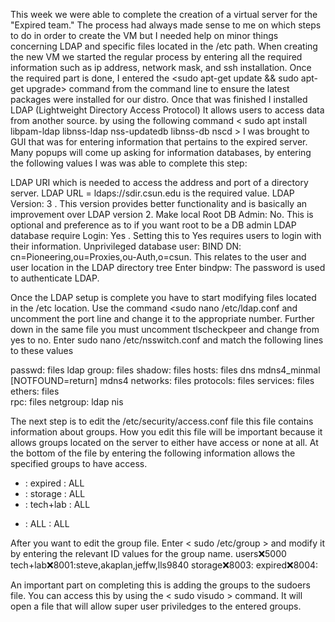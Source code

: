 This week we were able to complete the creation of a virtual server  for the "Expired team." The process had always made sense to me
on which steps to do in order to create the VM but I needed help on minor things concerning LDAP and specific files located in the /etc path. 
When creating the new VM we started the regular process by entering all the required information such as ip address, network mask, and 
ssh installation. Once the required part is done, I entered the <sudo apt-get update && sudo apt-get upgrade> command from the command line
to ensure the latest packages were installed for our distro. Once that was finished I installed LDAP (Lightweight Directory Access Protocol)
It allows users to access data from another source. by using the following command < sudo apt install libpam-ldap libnss-ldap nss-updatedb 
libnss-db nscd > I was brought to GUI that was for entering information that pertains to the expired server. Many popups will come up asking
for information databases, by entering the following values I was was able to complete this step:

LDAP URI which is needed to access the address and port of a directory server.  LDAP URL = ldaps://sdir.csun.edu is the required value.
LDAP Version: 3  . This version provides better functionality and is basically an improvement over LDAP version 2.
Make local Root DB Admin: No. This is optional and preference as to if you want root to be a DB admin
LDAP database require Login: Yes . Setting this to Yes requires users to login with their information. 
Unprivileged database user: BIND DN: cn=Pioneering,ou=Proxies,ou-Auth,o=csun. This relates to the user and user location in the LDAP directory tree
Enter bindpw:      The password is used to authenticate LDAP.

Once the LDAP setup is complete you have to start modifying files located in the /etc location. Use the command <sudo nano /etc/ldap.conf
and uncomment the port line and change it to the appropriate number. Further down in the same file you must uncomment tlscheckpeer and
change from yes to no. Enter sudo nano /etc/nsswitch.conf and match the following lines to these values

passwd:		files ldap
group:		files
shadow:		files
hosts:		files dns mdns4_minmal [NOTFOUND=return] mdns4
networks:		files
protocols:	files
services:		files
ethers:		files	
rpc:			files
netgroup: 	ldap nis


The next step is to edit the /etc/security/access.conf file this file contains information about groups. How you edit this file will be
important because it allows groups located on the server to either have access or none at all. At the bottom of the file by entering
the following information allows the specified groups to have access.

+ : expired : ALL
+ : storage : ALL
+ : tech+lab : ALL
- : ALL : ALL

After you want to edit the group file. Enter < sudo /etc/group > and modify it by entering the relevant ID values for the group name.
users:x:5000
tech+lab:x:8001:steve,akaplan,jeffw,lls9840
storage:x:8003:
expired:x:8004:

An important part on completing this is adding the groups to the sudoers file. You can access this by using the < sudo visudo > command.
It will open a file that will allow super user priviledges to the entered groups.
